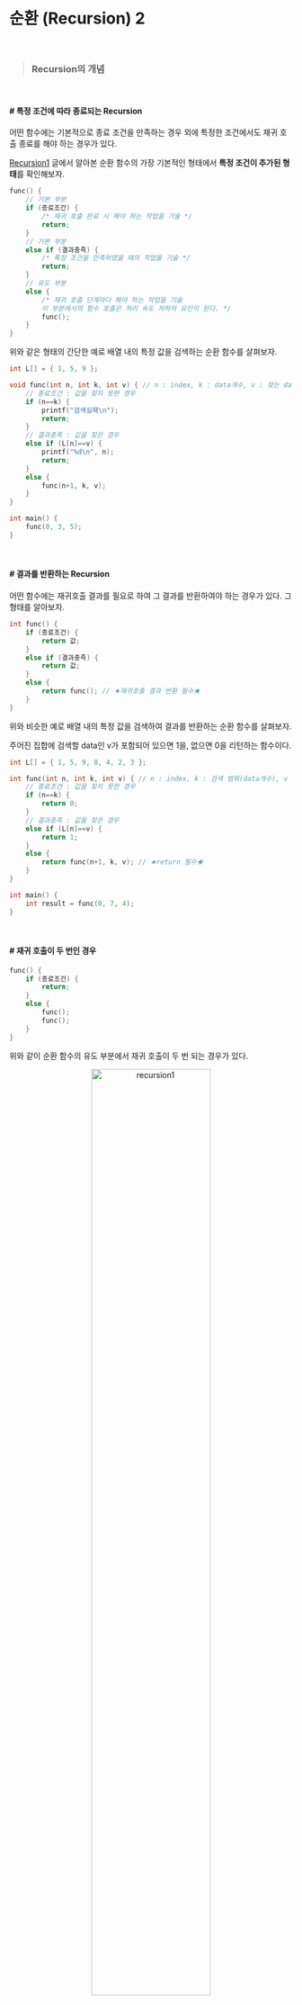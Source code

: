 # 순환 (Recursion) 2

<br>

> ### Recursion의 개념

<br>

#### # 특정 조건에 따라 종료되는 Recursion

어떤 함수에는 기본적으로 종료 조건을 만족하는 경우 외에 특정한 조건에서도 재귀 호출 종료를 해야 하는 경우가 있다.

[Recursion1](https://github.com/YJeongKim/algorithm/blob/master/%23Notion/2.Recursion/Recursion1.md) 글에서 알아본 순환 함수의 가장 기본적인 형태에서 **특정 조건이 추가된 형태**를 확인해보자.

```c
func() {
	// 기본 부분
	if (종료조건) {
		/* 재귀 호출 완료 시 해야 하는 작업을 기술 */
		return;
	}
	// 기본 부분
	else if (결과충족) {
		/* 특정 조건을 만족하였을 때의 작업을 기술 */
		return;
	}
	// 유도 부분
	else {
		/* 재귀 호출 단계마다 해야 하는 작업을 기술
		이 부분에서의 함수 호출은 처리 속도 저하의 요인이 된다. */
		func();
	}
}
```

위와 같은 형태의 간단한 예로 배열 내의 특정 값을 검색하는 순환 함수를 살펴보자.

```c
int L[] = { 1, 5, 9 };

void func(int n, int k, int v) { // n : index, k : data개수, v : 찾는 data
	// 종료조건 : 값을 찾지 못한 경우
	if (n==k) {
		printf("검색실패\n");
		return;
	}
	// 결과충족 : 값을 찾은 경우
	else if (L[n]==v) {
		printf("%d\n", n);
		return;
	}
	else {
		func(n+1, k, v);
	}
}

int main() {
	func(0, 3, 5);
}
```

<br>

#### # 결과를 반환하는 Recursion

어떤 함수에는 재귀호출 결과를 필요로 하여 그 결과를 반환하여야 하는 경우가 있다. 그 형태를 알아보자.

```c
int func() {
	if (종료조건) {
		return 값;
	}
	else if (결과충족) {
		return 값;
	}
	else {
		return func(); // ★재귀호출 결과 반환 필수★
	}
}
```

위와 비슷한 예로 배열 내의 특정 값을 검색하여 결과를 반환하는 순환 함수를 살펴보자.

주어진 집합에 검색할 data인 v가 포함되어 있으면 1을, 없으면 0을 리턴하는 함수이다.

```c
int L[] = { 1, 5, 9, 8, 4, 2, 3 };

int func(int n, int k, int v) { // n : index, k : 검색 범위(data개수), v : 검색할 data
	// 종료조건 : 값을 찾지 못한 경우
	if (n==k) {
		return 0;
	}
	// 결과충족 : 값을 찾은 경우
	else if (L[n]==v) {
		return 1;
	}
	else {
		return func(n+1, k, v); // ★return 필수★
	}
}

int main() {
	int result = func(0, 7, 4);
}
```

<br>

#### # 재귀 호출이 두 번인 경우

```c
func() {
	if (종료조건) {
		return;
	}
	else {
		func();
		func();
	}
}
```

위와 같이 순환 함수의 유도 부분에서 재귀 호출이 두 번 되는 경우가 있다.

<p align="center">
    <img src="https://user-images.githubusercontent.com/33328991/72218682-f9210c00-3580-11ea-8f20-73909aa5a272.png" alt="recursion1" width="65%" />
</p>

이를 이용하여 배열 L의 각 자리에 0과 1이 오는 모든 경우를 만들어보자.

```c
int L[3];

void func(int n, int k) { // n : index, k : 방의 개수
	if (n==k) {
		for (int i = 0; i < k; i++)
			printf("%d ", L[i]);
		printf("\n");
	}
	else {
		L[n] = 0;
		func(n+1, k);
		L[n] = 1;
		func(n+1, k);
	}
}

int main() {
	func(0, 3);
}
// 수행 결과
// 0 0 0
// 0 0 1
// 0 1 0
// 0 1 1
// 1 0 0
// 1 0 1
// 1 1 0
// 1 1 1
```

아래 그림을 통해 함수 func(n, k)이 호출되는 과정을 알 수 있다.

![func](https://user-images.githubusercontent.com/33328991/72219619-823d4080-358b-11ea-93df-d083597d497b.png)

그림에서 수평으로 나타낸 화살표는 for문으로 처리할 수 있다.

```c
	else {
		for(i=0; i<2; i++) {
			L[n] = i;
			func(n+1, k);
		}
	}
```

<br>

#### # 재귀 호출이 여러 번인 경우

유도 부분에서 재귀 호출이 여러 번 되는 경우에는 **항상 k번인 경우**와 **조건에 따라 달라지는 경우**가 있다.

- 항상 k번인 경우

```c
func(int n, int k) {
	int i;
	if (종료조건) {
		return;
	}
	else {
		for(int i=0; i<k; i++) {
			L[n]= i;
			func(n+1, k);
		}
	}
}
```

예) 1, 2, 3을 중복 사용하여 3자리 숫자 만들기 (총 3 * 3 * 3개의 수열)

- 조건에 따라 달라지는 경우

```c
func(int n, int k) {
	int i;
	if (종료조건) {
		return;
	}
	else {
		for(int i=0; i<k; i++) {
			if (i가 유효하면) {
				L[n]= i;
				func(n+1, k);
			}
		}
	}
}
```

예) 1, 2, 3을 중복 사용하지 않고 3자리 숫자 만들기 (총 3 * 2 * 1개의 수열), 그래프에서 인접 노드에 방문하기

<br>

#### # Recursion vs Iteration

- 모든 순환함수는 반복문으로 변경 가능하다.

- 그 역도 성립한다. **모든 반복문은 recursion으로 표현 가능**하다.

- 순환함수는 복잡한 알고리즘을 단순하고 알기쉽게 표현하는 것을 가능하게 한다.

  - 하지만 함수 호출에 따른 오버헤드가 있다. (매개변수 전달, 액티베이션 프레임 생성 등)

    → 프로그램 실행 속도 면에서 손해를 볼 수 있다.

|               | Recursion (순환)                  | Iteration (반복문)               |
| :-----------: | --------------------------------- | -------------------------------- |
|     종료      | 재귀 함수 호출의 종료 부분이 필요 | 반복문이 종료 조건               |
|   수행 시간   | 반복에 비해 느림                  | 빠름                             |
|  메모리 공간  | 반복에 비해 많이 사용             | 적게 사용                        |
| 소스코드 길이 | 짧고 간결                         | 길다                             |
| 소스코드 형태 | 선택 구조 (if ~ else)             | 반복 구조 (for, while, do while) |
| 무한 반복 시  | Stack Overflow 발생               | CPU 반복적 점유                  |

<br>

******

<br>

> ### Recursion의 기본 예제

<br>

#### # Recursive Thinking : 순환적으로 사고하기

: Recursion은 수학함수 계산에만 유용한가?

 → 수학함수뿐 아니라 다른 많은 문제들을 Recursion으로 해결할 수 있다.

<br>

#### # 문자열의 길이 계산

일반적으로 문자열의 길이를 계산한다면 반복문을 이용해서 앞에서부터 순서대로 문자를 하나씩 세면 된다.

그러나 순환적으로 생각해본다면 다음 그림처럼 첫 번째 문자를 제외한 나머지 문자열의 길이에 1을 더하면 된다.

<p align="center">
    <img src="https://user-images.githubusercontent.com/33328991/72266776-65c00780-3662-11ea-85f9-c807225a0615.png" alt="string" width="60%" />
</p>

```c
if the string is empty
	return 0;
else
	return 1 plus the length of the string that
		excludes the first character;
```

이를 코드로 표현하면 다음과 같다.

```java
public class Recursion09 {
	public static void main(String[] args) {
		int result = length("abc"); // result = 3 = 1 + length("bc") 
									// = 1 + 1 + length("c") = 1 + 1 + 1 + length("")
	}

	public static int length(String str) {
		if(str.equals(""))
			return 0;
		else
			return 1 + length(str.substring(1)); // 첫 글자를 제외한 후 재귀호출
	}
}
```

<br>

#### # 문자열의 프린트

```java
public class Recursion10 {
	public static void main(String[] args) {
		printChars("abc"); // "abc" = "a" + printChars("bc")
						// = "ab" + printChars("c") 
						// = "abc" + printChars("")
	}

	public static void printChars(String str) {
		if(str.length()==0)
			return;
		else {
			System.out.print(str.charAt(0)); // 첫 글자를 먼저 출력
			printChars(str.substring(1)); // 첫 글자를 제외한 후 재귀호출
        }
	}
}
```

입력으로 들어온 문자열을 화면에 출력하는 메소드이다.

위와 비슷한 방식으로 첫 글자를 먼저 화면에 출력한 후, 출력한 첫 글자를 제외하고 재귀호출을 한다.

반대로 문자열을 뒤집어 프린트하려면 다음과 같이 할 수 있다.

먼저 첫 글자를 제외한 문자열을 뒤집어 프린트한 후 마지막으로 첫 글자를 프린트하면 된다. 

```java
public class Recursion11 {
	public static void main(String[] args) {
		printCharsReverse("abc"); // "cba" = printCharsReverse("bc") + "a"
								// = printCharsReverse("c") + "ba" 
								// = printCharsReverse("") + "cba"
	}

	public static void printCharsReverse(String str) {
		if(str.length()==0)
			return;
		else {
			printCharsReverse(str.substring(1)); // 첫 글자를 제외한 후 재귀호출
			System.out.print(str.charAt(0)); // 첫 글자를 출력
        }
	}
}
```

그대로 프린트하는 메소드와 뒤집어 프린트하는 메소드의 차이점은 else 구문의 메소드 호출 순서가 바뀐 것 뿐이다.

<br>

#### # 2진수로 변환

```java
public class Recursion12 {
	public static void main(String[] args) {
		printInBinary(10); // = printCharsReverse(10/2) + 10%2
						// = printCharsReverse(5/2) + 5%2 + 10%2 
						// = printCharsReverse(2/2) + 2%2 + 5%2 + 10%2
						// = 1 0 1 0
	}

	public static void printInBinary(int n) {
		if(n<2)
			System.out.print(n);
		else {
			printInBinary(n/2); // n을 2로 나눈 몫을 먼저 2진수로 변환
			System.out.print(n%2); // n을 2로 나눈 나머지를 출력
        }
	}
}
```

printInBinary(int n) 은 음이 아닌 정수 n을 이진수로 변환하여 출력한다.

2진수에서 마지막 비트가 0이라는 것은 짝수, 1이라는 것은 홀수를 의미한다.

즉, 양의 정수 n의 2진수 **마지막 비트**는 그 정수 **n을 2로 나누었을 때의 나머지**인 n%2의 결과이다.

마지막 비트를 제외한 **나머지 비트**는 **n을 2로 나누었을 때의 몫**을 2진수로 변환한 것이다.

- n = 10&ensp;↔ &ensp;1010<sub>(2)</sub>

  - 10 / 2 = 5&ensp;↔ 101<sub>(2)</sub>

  - 10%2 = 0&ensp;← 마지막 bit

- n = 15&ensp;↔ &ensp;1111<sub>(2)</sub>

  - 15 / 2 = 7&ensp;↔ 111<sub>(2)</sub>
  
  - 15%2 = 1&ensp;← 마지막 bit

<br>

#### # 배열의 합

```java
public class Recursion13 {
	public static void main(String[] args) {
        int[] data = { 2, 4, 6 };
		sum(3, data); // = sum(2, data) + data[2]
					// = sum(1, data) + data[1] + data[2]
					// = sum(0, data) + data[0] + data[1] + data[2] 
					// = 0 + 2 + 4 + 6 = 12
	}

	public static int sum(int n, int[] data) {
		if(n<=0)
			return 0;
		else
            return sum(n-1, data) + data[n-1];
	}
}
```

data는 정수 배열이고, n은 배열에 저장된 data의 개수를 의미한다. data[0]에서 data[n-1]까지의 합을 구하여 반환한다.

일반적으로는 sum을 0으로 선언하고 반복문을 이용하여 배열에 저장된 모든 값을 sum에 차례로 더하여 구한다.

그러나 여기에서는 반복문을 이용하는 대신 recursion을 이용하여 처음 n-1개 data의 합을 구하고 마지막 data를 더한다.

<br>

#### # 데이터파일로부터 n개의 정수 읽어오기

```java
class Sub {
	public void readFrom(int n, int[] data, Scanner in) {
		if(n==0)
			return;
		else {
			readFrom(n-1, data, in);
			data[n-1] = in.nextInt();
		}
	}
}

public class Recursion14 {
	public static void main(String[] args) {
        int[] data = new int[5];
        Sub sub = new Sub();
		File file = new File("D:\\data.txt");
		Scanner in;
		try {
			in = new Scanner(file);
			sub.readFrom(5, data, in);
			for(int num : data)
				System.out.println(num);
		} catch (FileNotFoundException e) {
			e.printStackTrace();
		}
    }
}
```

Scanner in이 참조하는 파일로부터 n개의 정수를 입력받아 배열 data의 data[0], ..., data[n-1]에 저장한다.

흔치 않지만 이런 데이터를 읽어오는 것도 recursion으로 구현 가능하다.

<br>

******
#### 참고

###### [강의] [인프런:영리한 프로그래밍을 위한 알고리즘 강좌](https://www.inflearn.com/course/알고리즘-강좌/lecture/4073)

###### [문서] 개인 소지 자료

###### * 이미지는 자료를 참고하여 직접 그림

